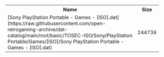 <table>
<tr><th>Name</th><th>Size</th></tr>
<tr><td>
[Sony PlayStation Portable - Games - [ISO].dat](https://raw.githubusercontent.com/open-retrogaming-archive/dat-catalog/main/root/basic/TOSEC-ISO/Sony/PlayStation Portable/Games/[ISO]/Sony PlayStation Portable - Games - [ISO].dat)
</td><td>244739</td></tr>
</table>
